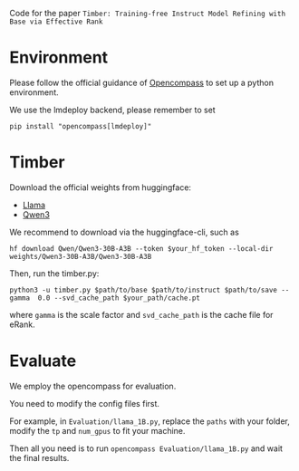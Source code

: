 
Code for the paper `Timber: Training-free Instruct Model Refining with Base via Effective Rank`


# Environment

Please follow the official guidance of [Opencompass](https://github.com/open-compass/opencompass?tab=readme-ov-file#-environment-setup) to set up a python environment.

We use the lmdeploy backend, please remember to set
```
pip install "opencompass[lmdeploy]"
```

# Timber

Download the official weights from huggingface:

- [Llama](https://huggingface.co/meta-llama)
- [Qwen3](https://huggingface.co/collections/Qwen/qwen3-67dd247413f0e2e4f653967f)

We recommend to download via the huggingface-cli, such as

```
hf download Qwen/Qwen3-30B-A3B --token $your_hf_token --local-dir weights/Qwen3-30B-A3B/Qwen3-30B-A3B
```

Then, run the timber.py:

```
python3 -u timber.py $path/to/base $path/to/instruct $path/to/save --gamma  0.0 --svd_cache_path $your_path/cache.pt
```

where `gamma` is the scale factor and `svd_cache_path` is the cache file for eRank.

# Evaluate

We employ the opencompass for evaluation.

You need to modify the config files first.

For example,  in `Evaluation/llama_1B.py`, replace the `paths` with your folder, modify the `tp` and `num_gpus` to fit your machine.

Then all you need is to run `opencompass Evaluation/llama_1B.py` and wait the final results.

